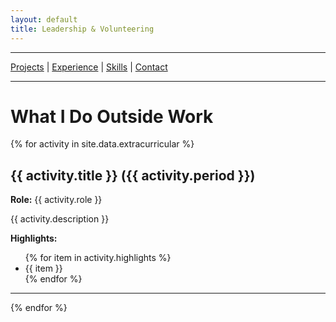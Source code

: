 ```yaml
---
layout: default
title: Leadership & Volunteering
---
```

---
[Projects](/projects) |
[Experience](/experience) |
[Skills](/skills) |
[Contact](/contact)

---
# What I Do Outside Work

{% for activity in site.data.extracurricular %}
## {{ activity.title }} ({{ activity.period }})
**Role:** {{ activity.role }}

{{ activity.description }}

**Highlights:**
<ul>
  {% for item in activity.highlights %}
    <li>{{ item }}</li>
  {% endfor %}
</ul>

---
{% endfor %}
